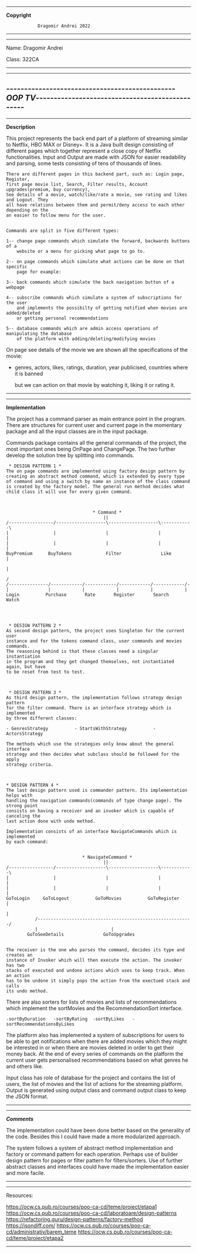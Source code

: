 ______________________________
__________________Copyright__________________

                Dragomir Andrei 2022 
_______________________________________________________________
----------------------------------------------------------------------------
Name: Dragomir Andrei

Class: 322CA
_______________________________________________________________
----------------------------------------------------------------------------
-----------------------------------------------_OOP TV_------------------------------------------------
----------------------------------------------------------------------------



----------------------------------------------------------------------------


____________Description____________


This project represents the back end part of a platform of streaming similar
to Netflix, HBO MAX or Disney+. It is a Java built design consisting of different
pages which together represent a close copy of Netflix functionalities. Input and
Output are made with JSON for easier readability and parsing, some tests consisting
of tens of thousands of lines.


    There are different pages in this backend part, such as: Login page, Register,
    first page movie list, Search, Filter results, Account upgrades(premium, buy currency),
    See details of a movie, watch/like/rate a movie, see rating and likes and Logout. They
    all have relations between them and permit/deny access to each other depending on the
    an easier to follow menu for the user.


    Commands are split in five different types:

    1-- change page commands which simulate the forward, backwards buttons of a
        website or a menu for picking what page to go to.

    2-- on page commands which simulate what actions can be done on that specific
        page for example:

    3-- back commands which simulate the back navigation button of a webpage

    4-- subscribe commands which simulate a system of subscriptions for the user
        and implements the possibilty of getting notified when movies are added/deleted
        or getting personal recommendations

    5-- database commands which are admin access operations of manipulating the database
        of the platform with adding/deleting/modifying movies



On page see details of the movie we are shown all the specifications of the movie:

- genres, actors, likes, ratings, duration, year publicised, countries where it is banned

  but we can action on that movie by watching it, liking it or rating it.



-----------------------------------------------------------------------------




------------------------------------------------------------------------------


____________Implementation____________

The project has a command parser as main entrance point in the program.
There are structures for current user and current page in the momentary
package and all the input classes are in the input package.


Commands package contains all the general commands of the project, the most
important ones being OnPage and ChangePage. The two further develop the
solution tree by splitting into commands.



     * DESIGN PATTERN 1 *
    The on page commands are implemented using factory design pattern by
    creating an abstract method command, which is extended by every type
    of command and using a switch by name an instance of the class command
    is created by the factory model. The general run method decides what
    child class it will use for every given command.



                                     * Command *
                                         ||
    /-----------------/-------------------\-------------------\------------\
    |                 |                   |                   |            |
    |                 |                   |                   |            |
    BuyPremium      BuyTokens             Filter               Like        |
                                                                           |                                                                                   
                                                                          /
    /---------------/------------/------------/------------/------------/-
    |               |            |            |            |            |
    Login          Purchase       Rate       Register       Search      Watch




     * DESIGN PATTERN 2 *
    As second design pattern, the project uses Singleton for the current user
    instance and for the tokens command class, user commands and movies commands.
    The reasoning behind is that these classes need a singular instantiation
    in the program and they get changed themselves, not instantiated again, but have
    to be reset from test to test.



     * DESIGN PATTERN 3 *
    As third design pattern, the implementation follows strategy design pattern
    for the filter command. There is an interface strategy which is implemented
    by three different classes:

    - GenresStrategy          - StartsWithStrategy          - ActorsStrategy

    The methods which use the strategies only know about the general interface
    strategy and then decides what subclass should be followed for the apply
    strategy criteria.



    * DESIGN PATTERN 4 *
    The last design pattern used is commander pattern. Its implementation helps with
    handling the navigation commands(commands of type change page). The strong point
    consists on having a receiver and an invoker which is capable of canceling the
    last action done with undo method.

    Implementation consists of an interface NavigateCommands which is implemented
    by each command:
    
    
                                 * NavigateCommand *
                                         ||
    /-----------------/-------------------\-------------------\------------\
    |                 |                   |                   |            |
    |                 |                   |                   |            |
    GoToLogin     GoToLogout          GoToMovies          GoToRegister     |
                                                                           |
               /-----------------------------------------------------------/
               |                            |
            GoToSeeDetails               GoToUpgrades


    The receiver is the one who parses the command, decides its type and creates an
    instance of Invoker which will then execute the action. The invoker has two
    stacks of executed and undone actions which uses to keep track. When an action
    has to be undone it simply pops the action from the exectued stack and calls
    its undo method.



There are also sorters for lists of movies and lists of recommendations 
which implement the sortMovies and the RecommendationSort interface.

    -sortByDuration   -sortByRating  -sortByLikes   -sortRecommendationsByLikes


The platform also has implemented a system of subscriptions for users to 
be able to get notifications when there are added movies which they might be 
interested in or when there are movies deleted in order to get their money back.
At the end of every series of commands on the platform the current user gets
personalised recommendations based on what genres he and others like.



Input class has role of database for the project and contains the list of
users, the list of movies and the list of actions for the streaming platform.
Output is generated using output class and command output class to keep the JSON
format.


------------------------------------------------------------------------------





------------------------------------------------------------------------------

_____________Comments_____________


The implementation could have been done better based on the generality of
the code. Besides this I could have made a more modularized approach.

The system follows a system of abstract method implementation and factory or 
command pattern for each operation. Perhaps use of builder design pattern 
for pages or filter pattern for filters/sorters. Use of further abstract 
classes and interfaces could have made the implementation easier and more facile.

------------------------------------------------------------------------------





-----------------------------------------------------------------------------


Resources:

https://ocw.cs.pub.ro/courses/poo-ca-cd/teme/proiect/etapa1
https://ocw.cs.pub.ro/courses/poo-ca-cd/laboratoare/design-patterns
https://refactoring.guru/design-patterns/factory-method
https://jsondiff.com/
https://ocw.cs.pub.ro/courses/poo-ca-cd/administrativ/barem_teme
https://ocw.cs.pub.ro/courses/poo-ca-cd/teme/proiect/etapa2


-----------------------------------------------------------------------------